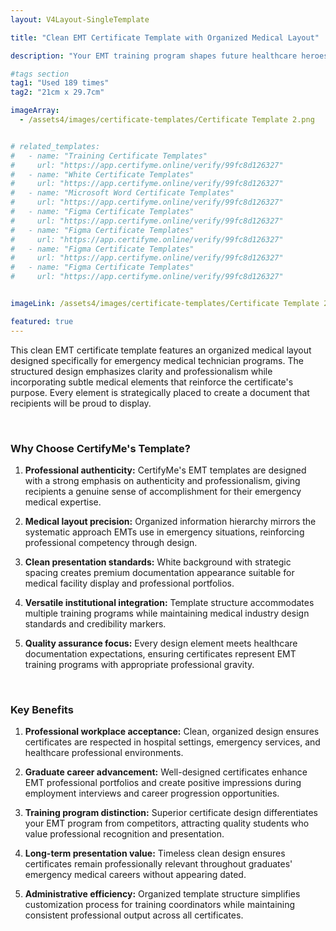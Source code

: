 ```yaml
---
layout: V4Layout-SingleTemplate

title: "Clean EMT Certificate Template with Organized Medical Layout"

description: "Your EMT training program shapes future healthcare heroes. Give them certificates that reflect the life-saving importance of their newly acquired emergency medical skills and professional dedication."

#tags section
tag1: "Used 189 times"
tag2: "21cm x 29.7cm"

imageArray:
  - /assets4/images/certificate-templates/Certificate Template 2.png


# related_templates:
#   - name: "Training Certificate Templates"
#     url: "https://app.certifyme.online/verify/99fc8d126327"
#   - name: "White Certificate Templates"
#     url: "https://app.certifyme.online/verify/99fc8d126327"
#   - name: "Microsoft Word Certificate Templates"
#     url: "https://app.certifyme.online/verify/99fc8d126327"
#   - name: "Figma Certificate Templates"
#     url: "https://app.certifyme.online/verify/99fc8d126327"  
#   - name: "Figma Certificate Templates"
#     url: "https://app.certifyme.online/verify/99fc8d126327"  
#   - name: "Figma Certificate Templates"
#     url: "https://app.certifyme.online/verify/99fc8d126327"  
#   - name: "Figma Certificate Templates"
#     url: "https://app.certifyme.online/verify/99fc8d126327"        


imageLink: /assets4/images/certificate-templates/Certificate Template 2.png

featured: true
---
```


This clean EMT certificate template features an organized medical layout designed specifically for emergency medical technician programs. The structured design emphasizes clarity and professionalism while incorporating subtle medical elements that reinforce the certificate's purpose. Every element is strategically placed to create a document that recipients will be proud to display.

<br>

### Why Choose CertifyMe's Template?

1. **Professional authenticity:** CertifyMe's EMT templates are designed with a strong emphasis on authenticity and professionalism, giving recipients a genuine sense of accomplishment for their emergency medical expertise.

1. **Medical layout precision:** Organized information hierarchy mirrors the systematic approach EMTs use in emergency situations, reinforcing professional competency through design.

1. **Clean presentation standards:** White background with strategic spacing creates premium documentation appearance suitable for medical facility display and professional portfolios.

1. **Versatile institutional integration:** Template structure accommodates multiple training programs while maintaining medical industry design standards and credibility markers.

1. **Quality assurance focus:** Every design element meets healthcare documentation expectations, ensuring certificates represent EMT training programs with appropriate professional gravity.

<br>

### Key Benefits

1. **Professional workplace acceptance:** Clean, organized design ensures certificates are respected in hospital settings, emergency services, and healthcare professional environments.

1. **Graduate career advancement:** Well-designed certificates enhance EMT professional portfolios and create positive impressions during employment interviews and career progression opportunities.

1. **Training program distinction:** Superior certificate design differentiates your EMT program from competitors, attracting quality students who value professional recognition and presentation.

1. **Long-term presentation value:** Timeless clean design ensures certificates remain professionally relevant throughout graduates' emergency medical careers without appearing dated.

1. **Administrative efficiency:** Organized template structure simplifies customization process for training coordinators while maintaining consistent professional output across all certificates.
